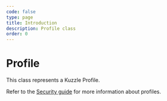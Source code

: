 ```yaml
---
code: false
type: page
title: Introduction
description: Profile class
order: 0
---
```


# Profile

This class represents a Kuzzle Profile.

Refer to the [Security guide](/core/1/guides/essentials/security/#defining-profiles-default) for more information about profiles.
